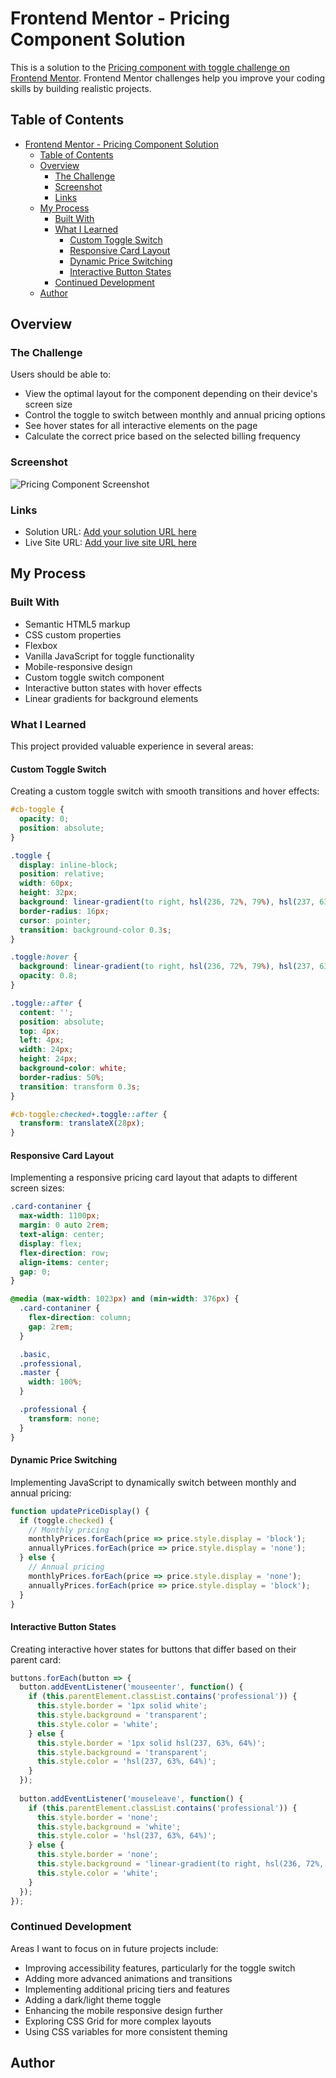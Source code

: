 # Frontend Mentor - Pricing Component Solution

This is a solution to the [Pricing component with toggle challenge on Frontend Mentor](https://www.frontendmentor.io/challenges/pricing-component-with-toggle-8vPwRMIC). Frontend Mentor challenges help you improve your coding skills by building realistic projects.

## Table of Contents

- [Frontend Mentor - Pricing Component Solution](#frontend-mentor---pricing-component-solution)
  - [Table of Contents](#table-of-contents)
  - [Overview](#overview)
    - [The Challenge](#the-challenge)
    - [Screenshot](#screenshot)
    - [Links](#links)
  - [My Process](#my-process)
    - [Built With](#built-with)
    - [What I Learned](#what-i-learned)
      - [Custom Toggle Switch](#custom-toggle-switch)
      - [Responsive Card Layout](#responsive-card-layout)
      - [Dynamic Price Switching](#dynamic-price-switching)
      - [Interactive Button States](#interactive-button-states)
    - [Continued Development](#continued-development)
  - [Author](#author)

## Overview

### The Challenge

Users should be able to:

- View the optimal layout for the component depending on their device's screen size
- Control the toggle to switch between monthly and annual pricing options
- See hover states for all interactive elements on the page
- Calculate the correct price based on the selected billing frequency

### Screenshot

![Pricing Component Screenshot](./Frontend%20Mentor%20|%20Browser%20extensions%20manager%20UI.png)

### Links

- Solution URL: [Add your solution URL here](https://github.com/rllz0/browser-extensions-manager-ui-main.git)
- Live Site URL: [Add your live site URL here](https://rllz0.github.io/browser-extensions-manager-ui-main/)

## My Process

### Built With

- Semantic HTML5 markup
- CSS custom properties
- Flexbox
- Vanilla JavaScript for toggle functionality
- Mobile-responsive design
- Custom toggle switch component
- Interactive button states with hover effects
- Linear gradients for background elements

### What I Learned

This project provided valuable experience in several areas:

#### Custom Toggle Switch

Creating a custom toggle switch with smooth transitions and hover effects:

```css
#cb-toggle {
  opacity: 0;
  position: absolute;
}

.toggle {
  display: inline-block;
  position: relative;
  width: 60px;
  height: 32px;
  background: linear-gradient(to right, hsl(236, 72%, 79%), hsl(237, 63%, 64%));
  border-radius: 16px;
  cursor: pointer;
  transition: background-color 0.3s;
}

.toggle:hover {
  background: linear-gradient(to right, hsl(236, 72%, 79%), hsl(237, 63%, 64%));
  opacity: 0.8;
}

.toggle::after {
  content: '';
  position: absolute;
  top: 4px;
  left: 4px;
  width: 24px;
  height: 24px;
  background-color: white;
  border-radius: 50%;
  transition: transform 0.3s;
}

#cb-toggle:checked+.toggle::after {
  transform: translateX(28px);
}
```

#### Responsive Card Layout

Implementing a responsive pricing card layout that adapts to different screen sizes:

```css
.card-contaniner {
  max-width: 1100px;
  margin: 0 auto 2rem;
  text-align: center;
  display: flex;
  flex-direction: row;
  align-items: center;
  gap: 0;
}

@media (max-width: 1023px) and (min-width: 376px) {
  .card-contaniner {
    flex-direction: column;
    gap: 2rem;
  }

  .basic,
  .professional,
  .master {
    width: 100%;
  }

  .professional {
    transform: none;
  }
}
```

#### Dynamic Price Switching

Implementing JavaScript to dynamically switch between monthly and annual pricing:

```javascript
function updatePriceDisplay() {
  if (toggle.checked) {
    // Monthly pricing
    monthlyPrices.forEach(price => price.style.display = 'block');
    annuallyPrices.forEach(price => price.style.display = 'none');
  } else {
    // Annual pricing
    monthlyPrices.forEach(price => price.style.display = 'none');
    annuallyPrices.forEach(price => price.style.display = 'block');
  }
}
```

#### Interactive Button States

Creating interactive hover states for buttons that differ based on their parent card:

```javascript
buttons.forEach(button => {
  button.addEventListener('mouseenter', function() {
    if (this.parentElement.classList.contains('professional')) {
      this.style.border = '1px solid white';
      this.style.background = 'transparent';
      this.style.color = 'white';
    } else {
      this.style.border = '1px solid hsl(237, 63%, 64%)';
      this.style.background = 'transparent';
      this.style.color = 'hsl(237, 63%, 64%)';
    }
  });
  
  button.addEventListener('mouseleave', function() {
    if (this.parentElement.classList.contains('professional')) {
      this.style.border = 'none';
      this.style.background = 'white';
      this.style.color = 'hsl(237, 63%, 64%)';
    } else {
      this.style.border = 'none';
      this.style.background = 'linear-gradient(to right, hsl(236, 72%, 79%), hsl(237, 63%, 64%))';
      this.style.color = 'white';
    }
  });
});
```

### Continued Development

Areas I want to focus on in future projects include:

- Improving accessibility features, particularly for the toggle switch
- Adding more advanced animations and transitions
- Implementing additional pricing tiers and features
- Adding a dark/light theme toggle
- Enhancing the mobile responsive design further
- Exploring CSS Grid for more complex layouts
- Using CSS variables for more consistent theming

## Author
